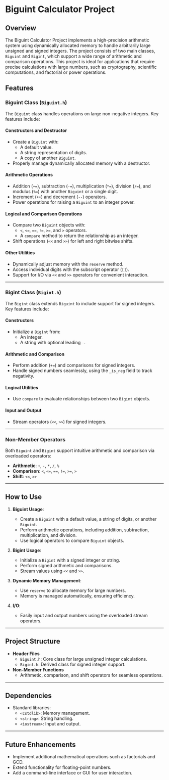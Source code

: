 # Biguint Calculator Project

## Overview

The Biguint Calculator Project implements a high-precision arithmetic system using dynamically allocated memory to handle arbitrarily large unsigned and signed integers. The project consists of two main classes, `Biguint` and `Bigint`, which support a wide range of arithmetic and comparison operations. This project is ideal for applications that require precise calculations with large numbers, such as cryptography, scientific computations, and factorial or power operations.

## Features

### Biguint Class (`Biguint.h`)
The `Biguint` class handles operations on large non-negative integers. Key features include:

#### Constructors and Destructor
- Create a `Biguint` with:
  - A default value.
  - A string representation of digits.
  - A copy of another `Biguint`.
- Properly manage dynamically allocated memory with a destructor.

#### Arithmetic Operations
- Addition (`+=`), subtraction (`-=`), multiplication (`*=`), division (`/=`), and modulus (`%=`) with another `Biguint` or a single digit.
- Increment (`++`) and decrement (`--`) operators.
- Power operations for raising a `Biguint` to an integer power.

#### Logical and Comparison Operations
- Compare two `Biguint` objects with:
  - `<`, `<=`, `==`, `!=`, `>=`, and `>` operators.
  - A `compare` method to return the relationship as an integer.
- Shift operations (`<<` and `>>`) for left and right bitwise shifts.

#### Other Utilities
- Dynamically adjust memory with the `reserve` method.
- Access individual digits with the subscript operator (`[]`).
- Support for I/O via `<<` and `>>` operators for convenient interaction.

---

### Bigint Class (`Bigint.h`)
The `Bigint` class extends `Biguint` to include support for signed integers. Key features include:

#### Constructors
- Initialize a `Bigint` from:
  - An integer.
  - A string with optional leading `-`.

#### Arithmetic and Comparison
- Perform addition (`+=`) and comparisons for signed integers.
- Handle signed numbers seamlessly, using the `_is_neg` field to track negativity.

#### Logical Utilities
- Use `compare` to evaluate relationships between two `Bigint` objects.

#### Input and Output
- Stream operators (`<<`, `>>`) for signed integers.

---

### Non-Member Operators
Both `Biguint` and `Bigint` support intuitive arithmetic and comparison via overloaded operators:
- **Arithmetic**: `+`, `-`, `*`, `/`, `%`
- **Comparison**: `<`, `<=`, `==`, `!=`, `>=`, `>`
- **Shift**: `<<`, `>>`

---

## How to Use

1. **Biguint Usage**:
   - Create a `Biguint` with a default value, a string of digits, or another `Biguint`.
   - Perform arithmetic operations, including addition, subtraction, multiplication, and division.
   - Use logical operators to compare `Biguint` objects.

2. **Bigint Usage**:
   - Initialize a `Bigint` with a signed integer or string.
   - Perform signed arithmetic and comparisons.
   - Stream values using `<<` and `>>`.

3. **Dynamic Memory Management**:
   - Use `reserve` to allocate memory for large numbers.
   - Memory is managed automatically, ensuring efficiency.

4. **I/O**:
   - Easily input and output numbers using the overloaded stream operators.

---

## Project Structure

- **Header Files**
  - `Biguint.h`: Core class for large unsigned integer calculations.
  - `Bigint.h`: Derived class for signed integer support.
- **Non-Member Functions**
  - Arithmetic, comparison, and shift operators for seamless operations.

---

## Dependencies

- Standard libraries:
  - `<cstdlib>`: Memory management.
  - `<string>`: String handling.
  - `<iostream>`: Input and output.

---

## Future Enhancements

- Implement additional mathematical operations such as factorials and GCD.
- Extend functionality for floating-point numbers.
- Add a command-line interface or GUI for user interaction.


